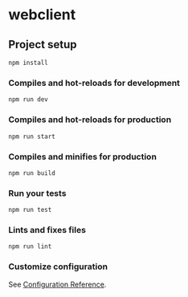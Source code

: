 # webclient

## Project setup
```
npm install
```

### Compiles and hot-reloads for development
```
npm run dev
```

### Compiles and hot-reloads for production
```
npm run start
```

### Compiles and minifies for production
```
npm run build
```

### Run your tests
```
npm run test
```

### Lints and fixes files
```
npm run lint
```

### Customize configuration
See [Configuration Reference](https://cli.vuejs.org/config/).
